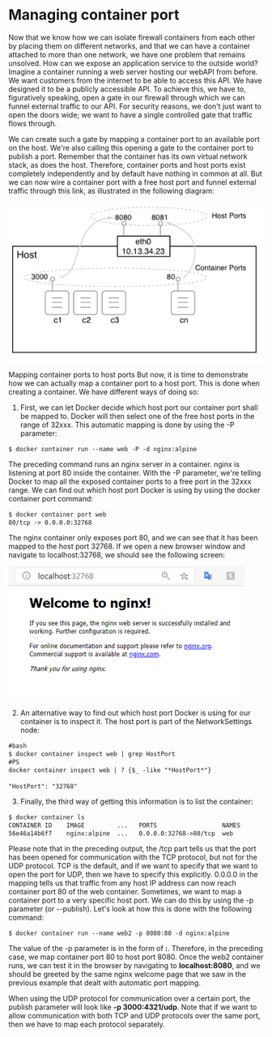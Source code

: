 # Managing container port

Now that we know how we can isolate firewall containers from each other by placing them on different networks, and that we can have a container attached to more than one network, we have one problem that remains unsolved. How can we expose an application service to the outside world? Imagine a container running a web server hosting our webAPI from before. We want customers from the internet to be able to access this API. We have designed it to be a publicly accessible API. To achieve this, we have to, figuratively speaking, open a gate in our firewall through which we can funnel external traffic to our API. For security reasons, we don't just want to open the doors wide; we want to have a single controlled gate that traffic flows through.

We can create such a gate by mapping a container port to an available port on the host. We're also calling this opening a gate to the container port to publish a port. Remember that the container has its own virtual network stack, as does the host. Therefore, container ports and host ports exist completely independently and by default have nothing in common at all. But we can now wire a container port with a free host port and funnel external traffic through this link, as illustrated in the following diagram:

![SHN](./img/l9_mcp-12.png)

Mapping container ports to host ports
But now, it is time to demonstrate how we can actually map a container port to a host port. This is done when creating a container. We have different ways of doing so:

1. First, we can let Docker decide which host port our container port shall be mapped to. Docker will then select one of the free host ports in the range of 32xxx. This automatic mapping is done by using the -P parameter:

```
$ docker container run --name web -P -d nginx:alpine
```
The preceding command runs an nginx server in a container. nginx is listening at port 80 inside the container. With the -P parameter, we're telling Docker to map all the exposed container ports to a free port in the 32xxx range. We can find out which host port Docker is using by using the docker container port command:

```
$ docker container port web
80/tcp -> 0.0.0.0:32768
```
The nginx container only exposes port 80, and we can see that it has been mapped to the host port 32768. If we open a new browser window and navigate to localhost:32768, we should see the following screen:

![SHN](./img/l9_mcp-13.png)

2. An alternative way to find out which host port Docker is using for our container is to inspect it. The host port is part of the NetworkSettings node:
```
#bash
$ docker container inspect web | grep HostPort
#PS 
docker container inspect web | ? {$_ -like "*HostPort*"}

"HostPort": "32768"
```

3. Finally, the third way of getting this information is to list the container:

```
$ docker container ls
CONTAINER ID    IMAGE         ...   PORTS                  NAMES
56e46a14b6f7    nginx:alpine  ...   0.0.0.0:32768->80/tcp  web
```

Please note that in the preceding output, the /tcp part tells us that the port has been opened for communication with the TCP protocol, but not for the UDP protocol. TCP is the default, and if we want to specify that we want to open the port for UDP, then we have to specify this explicitly. 0.0.0.0 in the mapping tells us that traffic from any host IP address can now reach container port 80 of the web container.
Sometimes, we want to map a container port to a very specific host port. We can do this by using the -p parameter (or --publish). Let's look at how this is done with the following command:


```
$ docker container run --name web2 -p 8080:80 -d nginx:alpine
```
The value of the -p parameter is in the form of **<host port>:<container port>**. Therefore, in the preceding case, we map container port 80 to host port 8080. Once the web2 container runs, we can test it in the browser by navigating to **localhost:8080**, and we should be greeted by the same nginx welcome page that we saw in the previous example that dealt with automatic port mapping.

When using the UDP protocol for communication over a certain port, the publish parameter will look like **-p 3000:4321/udp**. Note that if we want to allow communication with both TCP and UDP protocols over the same port, then we have to map each protocol separately.